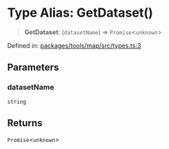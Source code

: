 # Type Alias: GetDataset()

> **GetDataset**: (`datasetName`) => `Promise`\<`unknown`\>

Defined in: [packages/tools/map/src/types.ts:3](https://github.com/GeoDaCenter/openassistant/blob/28e38a23cf528ccfe10391135d12fba8d3e385da/packages/tools/map/src/types.ts#L3)

## Parameters

### datasetName

`string`

## Returns

`Promise`\<`unknown`\>
